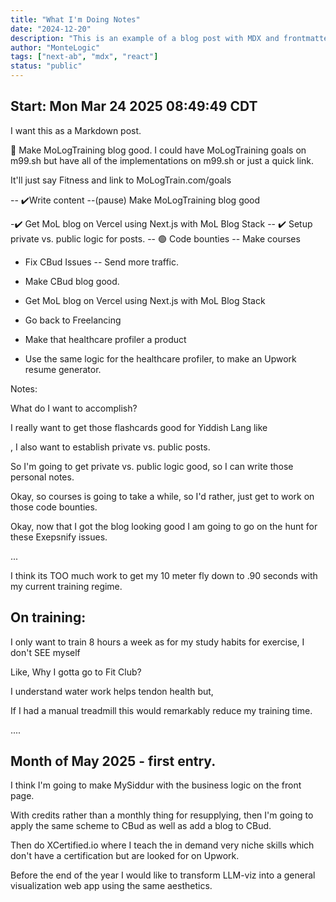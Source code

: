 ```yaml
---
title: "What I'm Doing Notes"
date: "2024-12-20"
description: "This is an example of a blog post with MDX and frontmatter"
author: "MonteLogic"
tags: ["next-ab", "mdx", "react"]
status: "public" 
---
```


## Start: Mon Mar 24 2025 08:49:49 CDT

I want this as a Markdown post.


🔴️ Make MoLogTraining blog good. 
I could have MoLogTraining goals on m99.sh but have all of the implementations on m99.sh or just a quick link. 

It'll just say Fitness and link to MoLogTrain.com/goals



-- ✔️Write content 
--(pause) Make MoLogTraining blog good


-✔️ Get MoL blog on Vercel using Next.js with MoL Blog Stack
-- ✔️ Setup private vs. public logic for posts.
-- 🟢 Code bounties
-- Make courses 



- Fix CBud Issues
-- Send more traffic.

- Make CBud blog good.

- Get MoL blog on Vercel using Next.js with MoL Blog Stack

- Go back to Freelancing

- Make that healthcare profiler a product

- Use the same logic for the healthcare profiler, to make an Upwork resume generator.



Notes:

What do I want to accomplish? 


I really want to get those flashcards good for Yiddish Lang like

, I also want to establish private vs. public posts. 

So I'm going to get private vs. public logic good, so I can write those personal notes. 

Okay, so courses is going to take a while, so I'd rather, just get to work on those code bounties. 



Okay, now that I got the blog looking good I am going to go on the hunt for these Exepsnify issues. 



... 

I think its TOO much work to get my 10 meter fly down to .90 seconds with my current training regime. 




## On training:

I only want to train 8 hours a week as for my study habits for exercise, I don't SEE myself 


Like, Why I gotta go to Fit Club? 

I understand water work helps tendon health but, 


If I had a manual treadmill this would remarkably reduce my training time. 


.... 



## Month of May 2025 - first entry.

I think I'm going to make MySiddur with the business logic on the front page. 


With credits rather than a monthly thing for resupplying, then I'm going to apply the same scheme to CBud as well as add a blog to CBud.


Then do XCertified.io where I teach the in demand very niche skills which don't have a certification but are looked for on Upwork. 

Before the end of the year I would like to transform LLM-viz into a general visualization web app using the same aesthetics. 


